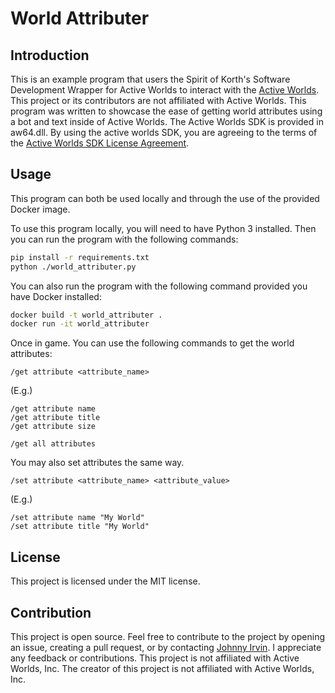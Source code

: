 # World Attributer

## Introduction

This is an example program that users the Spirit of Korth's Software Development Wrapper for Active Worlds to interact with the [Active Worlds](https://www.activeworlds.com). This project or its contributors are not affiliated with Active Worlds. This program was written to showcase the ease of getting world attributes using a bot and text inside of Active Worlds. The Active Worlds SDK is provided in aw64.dll. By using the active worlds SDK, you are agreeing to the terms of the [Active Worlds SDK License Agreement](https://www.activeworlds.com/sdk/download.htm).

## Usage

This program can both be used locally and through the use of the provided Docker image.

To use this program locally, you will need to have Python 3 installed. Then you can run the program with the following commands:
```bash
pip install -r requirements.txt
python ./world_attributer.py
```

You can also run the program with the following command provided you have Docker installed:
```bash
docker build -t world_attributer .
docker run -it world_attributer
```

Once in game. You can use the following commands to get the world attributes:
```
/get attribute <attribute_name>
```

(E.g.)
```
/get attribute name
/get attribute title
/get attribute size
```

```
/get all attributes
```

You may also set attributes the same way.
```
/set attribute <attribute_name> <attribute_value>
```

(E.g.)
```
/set attribute name "My World"
/set attribute title "My World"
```


## License

This project is licensed under the MIT license.

## Contribution

This project is open source. Feel free to contribute to the project by opening an issue, creating a pull request, or by contacting [Johnny Irvin](mailto:irvinjohnathan@gmail.com). I appreciate any feedback or contributions. This project is not affiliated with Active Worlds, Inc. The creator of this project is not affiliated with Active Worlds, Inc.